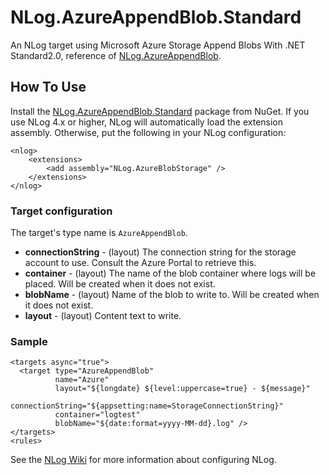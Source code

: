 # NLog.AzureAppendBlob.Standard
An NLog target using Microsoft Azure Storage Append Blobs With .NET Standard2.0, reference of [NLog.AzureAppendBlob](https://github.com/heemskerkerik/NLog.AzureAppendBlob).

## How To Use ##
Install the [NLog.AzureAppendBlob.Standard](https://www.nuget.org/packages/NLog.AzureAppendBlob.Standard/) package from NuGet. If you use NLog 4.x or higher, NLog will automatically load the extension assembly. Otherwise, put the following in your NLog configuration:

    <nlog>
        <extensions>
            <add assembly="NLog.AzureBlobStorage" />
        </extensions>
    </nlog>

### Target configuration ###
The target's type name is ``AzureAppendBlob``.

* **connectionString** - (layout) The connection string for the storage account to use. Consult the Azure Portal to retrieve this.
* **container** - (layout) The name of the blob container where logs will be placed. Will be created when it does not exist.
* **blobName** - (layout) Name of the blob to write to. Will be created when it does not exist.
* **layout** - (layout) Content text to write.

### Sample ###
    <targets async="true">
      <target type="AzureAppendBlob" 
              name="Azure" 
              layout="${longdate} ${level:uppercase=true} - ${message}" 
              connectionString="${appsetting:name=StorageConnectionString}" 
              container="logtest" 
              blobName="${date:format=yyyy-MM-dd}.log" />
    </targets>
    <rules>
    

See the [NLog Wiki](https://github.com/NLog/NLog) for more information about configuring NLog.
